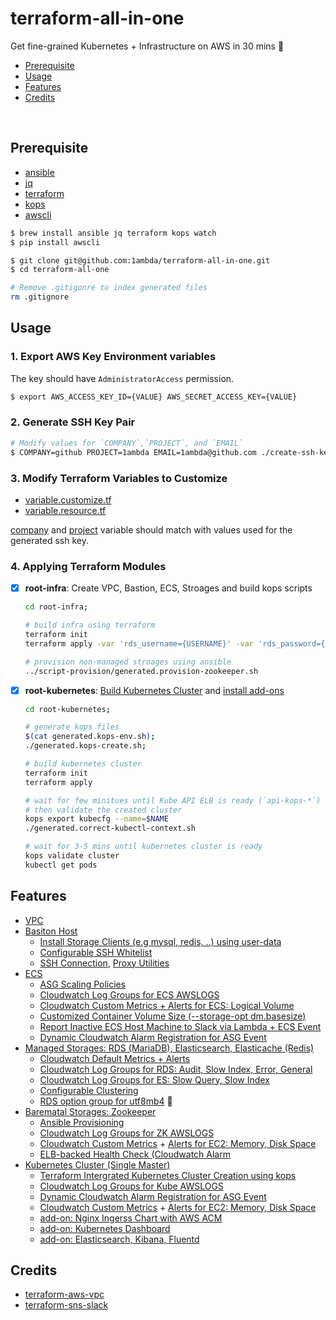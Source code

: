 # terraform-all-in-one

Get fine-grained Kubernetes + Infrastructure on AWS in 30 mins 🚀

- [Prerequisite](#prerequisite)
- [Usage](#usage)
- [Features](#features)
- [Credits](#credits)

<br/>

## Prerequisite

- [ansible](https://github.com/ansible/ansible)
- [jq](https://github.com/stedolan/jq)
- [terraform](https://github.com/hashicorp/terraform)
- [kops](https://github.com/kubernetes/kops)
- [awscli](https://docs.aws.amazon.com/cli/latest/userguide/installing.html)

```bash
$ brew install ansible jq terraform kops watch
$ pip install awscli

$ git clone git@github.com:1ambda/terraform-all-in-one.git
$ cd terraform-all-one

# Remove .gitigonre to index generated files
rm .gitignore
```

## Usage

### 1. Export AWS Key Environment variables

The key should have `AdministratorAccess` permission.

```bash
$ export AWS_ACCESS_KEY_ID={VALUE} AWS_SECRET_ACCESS_KEY={VALUE}
```

### 2. Generate SSH Key Pair

```bash
# Modify values for `COMPANY`,`PROJECT`, and `EMAIL`
$ COMPANY=github PROJECT=1ambda EMAIL=1ambda@github.com ./create-ssh-key.sh
```

### 3. Modify Terraform Variables to Customize

- [variable.customize.tf](https://github.com/1ambda/terraform-all-in-one/blob/master/root-infra/variable.customize.tf)
- [variable.resource.tf](https://github.com/1ambda/terraform-all-in-one/blob/master/root-infra/variable.resource.tf)

[company](https://github.com/1ambda/terraform-all-in-one/blob/master/root-infra/variable.customize.tf#L8) and [project](https://github.com/1ambda/terraform-all-in-one/blob/master/root-infra/variable.customize.tf#L13) variable should match with values used for the generated ssh key.

### 4. Applying Terraform Modules

- [x] **root-infra**: Create VPC, Bastion, ECS, Stroages and build kops scripts
    ```bash
    cd root-infra;

    # build infra using terraform
    terraform init
    terraform apply -var 'rds_username={USERNAME}' -var 'rds_password={PASSWORD}'

    # provision non-managed stroages using ansible
    ../script-provision/generated.provision-zookeeper.sh
    ```

- [x] **root-kubernetes**: [Build Kubernetes Cluster](https://github.com/1ambda/terraform-all-in-one/tree/master/root-kubernetes#1-creating-cluster) and [install add-ons](https://github.com/1ambda/terraform-all-in-one/tree/master/root-kubernetes#2-deploying-add-ons)
    ```bash
    cd root-kubernetes;

    # generate kops files
    $(cat generated.kops-env.sh);
    ./generated.kops-create.sh;

    # build kubernetes cluster
    terraform init
    terraform apply

    # wait for few minitues until Kube API ELB is ready (`api-kops-*`)
    # then validate the created cluster
    kops export kubecfg --name=$NAME
    ./generated.correct-kubectl-context.sh

    # wait for 3-5 mins until kubernetes cluster is ready
    kops validate cluster
    kubectl get pods
    ```

## Features

- [VPC](https://github.com/1ambda/terraform-all-in-one/blob/master/root-infra/module-vpc/vpc.tf)
- [Basiton Host](https://github.com/1ambda/terraform-all-in-one/tree/master/root-infra/module-bastion)
    * [Install Storage Clients (e.g mysql, redis, ..) using user-data](https://github.com/1ambda/terraform-all-in-one/blob/master/root-infra/module-bastion/bastion-lc.tf#L1-L18)
    * [Configurable SSH Whitelist](https://github.com/1ambda/terraform-all-in-one/blob/master/root-infra/module-bastion/security-group.bastion.tf#L28-L42)
    * [SSH Connection](https://github.com/1ambda/terraform-all-in-one/blob/master/script-ssh/generated.ssh-bastion.sh), [Proxy Utilities](https://github.com/1ambda/terraform-all-in-one/blob/master/script-ssh/generated.ssh-proxy-zookeeper-01.sh)
- [ECS](https://github.com/1ambda/terraform-all-in-one/tree/master/root-infra/module-ecs)
    * [ASG Scaling Policies](https://github.com/1ambda/terraform-all-in-one/blob/master/root-infra/module-ecs/ecs-asg-scaling-policy.tf)
    * [Cloudwatch Log Groups for ECS AWSLOGS](https://github.com/1ambda/terraform-all-in-one/blob/master/root-infra/module-ecs/ecs-awslogs.tf)
    * [Cloudwatch Custom Metrics + Alerts for ECS: Logical Volume](https://github.com/1ambda/terraform-all-in-one/blob/master/template/template.install-cloudwatch-custom-metric-agent-ecs.sh)
    * [Customized Container Volume Size (--storage-opt dm.basesize)](https://github.com/1ambda/terraform-all-in-one/blob/master/root-infra/module-ecs/ecs-lc.tf#L75-L80)
    * [Report Inactive ECS Host Machine to Slack via Lambda + ECS Event](https://github.com/1ambda/terraform-all-in-one/blob/master/root-infra/module-ecs/ecs-monitoring-event-instance-availability.tf)
    * [Dynamic Cloudwatch Alarm Registration for ASG Event](https://github.com/1ambda/terraform-all-in-one/blob/master/root-infra/module-messaging/sns-lambda-asg-event.tf)
- [Managed Storages: RDS (MariaDB), Elasticsearch, Elasticache (Redis)](https://github.com/1ambda/terraform-all-in-one/tree/master/root-infra/module-storage-managed)
    * [Cloudwatch Default Metrics + Alerts](https://github.com/1ambda/terraform-all-in-one/blob/master/root-infra/module-storage-managed/storage-ec-cloudwatch-alarm.tf)
    * [Cloudwatch Log Groups for RDS: Audit, Slow Index, Error, General](https://github.com/1ambda/terraform-all-in-one/blob/master/root-infra/module-storage-managed/storage-rds.tf#L167-L172)
    * [Cloudwatch Log Groups for ES: Slow Query, Slow Index](https://github.com/1ambda/terraform-all-in-one/blob/master/root-infra/module-storage-managed/storage-es.tf#L68-L78)
    * [Configurable Clustering](https://github.com/1ambda/terraform-all-in-one/blob/master/root-infra/variable.resource.tf#L13-L27)
    * [RDS option group for utf8mb4](https://github.com/1ambda/terraform-all-in-one/blob/master/root-infra/module-storage-managed/storage-rds.tf#L49-L92) :see_no_evil:
- [Barematal Storages: Zookeeper](https://github.com/1ambda/terraform-all-in-one/tree/master/root-infra/module-storage-managed)
    * [Ansible Provisioning](https://github.com/1ambda/terraform-all-in-one/tree/master/script-provision)
    * [Cloudwatch Log Groups for ZK AWSLOGS](https://github.com/1ambda/terraform-all-in-one/blob/master/root-infra/module-storage-baremetal/storage-zookeeper-awslogs.tf)
    * [Cloudwatch Custom Metrics](https://github.com/1ambda/terraform-all-in-one/blob/master/root-infra/module-storage-baremetal/storage-zookeeper.tf#L49-L73) + [Alerts for EC2: Memory, Disk Space](https://github.com/1ambda/terraform-all-in-one/blob/master/root-infra/module-storage-baremetal/storage-zookeeper-cloudwatch-alarm.tf)
    * [ELB-backed Health Check (Cloudwatch Alarm ](https://github.com/1ambda/terraform-all-in-one/blob/master/root-infra/module-storage-baremetal/storage-zookeeper.tf#L123-L153)
- [Kubernetes Cluster (Single Master)](https://github.com/1ambda/terraform-all-in-one/tree/master/root-kubernetes)
    * [Terraform Intergrated Kubernetes Cluster Creation using kops](https://github.com/1ambda/terraform-all-in-one/tree/master/root-infra/module-kops)
    * [Cloudwatch Log Groups for Kube AWSLOGS](https://github.com/1ambda/terraform-all-in-one/blob/master/root-infra/module-kops/kops-awslogs.tf)
    * [Dynamic Cloudwatch Alarm Registration for ASG Event](https://github.com/1ambda/terraform-all-in-one/blob/master/root-kubernetes/kubernetes-monitoring-cloudwatch-alarm.tf#L133-L146)
    * [Cloudwatch Custom Metrics](https://github.com/1ambda/terraform-all-in-one/blob/master/root-infra/module-kops/template.kops-manifest.yaml#L80-L94) + [Alerts for EC2: Memory, Disk Space](https://github.com/1ambda/terraform-all-in-one/blob/master/root-kubernetes/kubernetes-monitoring-cloudwatch-alarm.tf)
    * [add-on: Nginx Ingerss Chart with AWS ACM](https://github.com/1ambda/terraform-all-in-one/tree/master/root-kubernetes#21-acm--nginx-ingress)
    * [add-on: Kubernetes Dashboard](https://github.com/1ambda/terraform-all-in-one/tree/master/root-kubernetes#21-acm--nginx-ingress)
    * [add-on: Elasticsearch, Kibana, Fluentd](https://github.com/1ambda/terraform-all-in-one/tree/master/root-kubernetes#23-ekf--es-curator)

## Credits

- [terraform-aws-vpc](https://github.com/terraform-aws-modules/terraform-aws-vpc)
- [terraform-sns-slack](https://github.com/builtinnya/aws-sns-slack-terraform)

